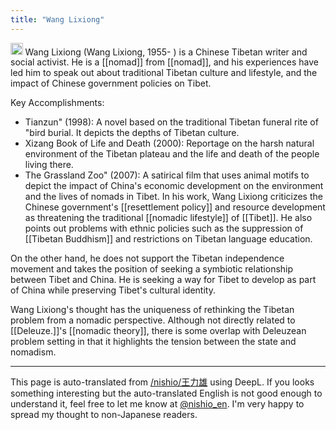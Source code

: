 ```yaml
---
title: "Wang Lixiong"
---
```


<img src='https://scrapbox.io/api/pages/nishio-en/claude/icon' alt='claude.icon' height="19.5"/>
Wang Lixiong (Wang Lixiong, 1955- ) is a Chinese Tibetan writer and social activist. He is a [[nomad]] from [[nomad]], and his experiences have led him to speak out about traditional Tibetan culture and lifestyle, and the impact of Chinese government policies on Tibet.

Key Accomplishments:
- Tianzun" (1998): A novel based on the traditional Tibetan funeral rite of "bird burial. It depicts the depths of Tibetan culture.
- Xizang Book of Life and Death (2000): Reportage on the harsh natural environment of the Tibetan plateau and the life and death of the people living there.
- The Grassland Zoo" (2007): A satirical film that uses animal motifs to depict the impact of China's economic development on the environment and the lives of nomads in Tibet.
In his work, Wang Lixiong criticizes the Chinese government's [[resettlement policy]] and resource development as threatening the traditional [[nomadic lifestyle]] of [[Tibet]]. He also points out problems with ethnic policies such as the suppression of [[Tibetan Buddhism]] and restrictions on Tibetan language education.

On the other hand, he does not support the Tibetan independence movement and takes the position of seeking a symbiotic relationship between Tibet and China. He is seeking a way for Tibet to develop as part of China while preserving Tibet's cultural identity.

Wang Lixiong's thought has the uniqueness of rethinking the Tibetan problem from a nomadic perspective. Although not directly related to [[Deleuze.]]'s [[nomadic theory]], there is some overlap with Deleuzean problem setting in that it highlights the tension between the state and nomadism.

---
This page is auto-translated from [/nishio/王力雄](https://scrapbox.io/nishio/王力雄) using DeepL. If you looks something interesting but the auto-translated English is not good enough to understand it, feel free to let me know at [@nishio_en](https://twitter.com/nishio_en). I'm very happy to spread my thought to non-Japanese readers.